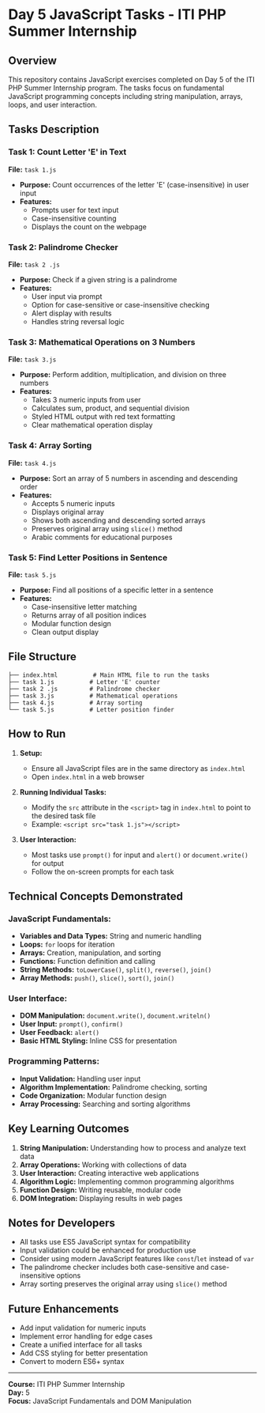 # Day 5 JavaScript Tasks - ITI PHP Summer Internship

## Overview
This repository contains JavaScript exercises completed on Day 5 of the ITI PHP Summer Internship program. The tasks focus on fundamental JavaScript programming concepts including string manipulation, arrays, loops, and user interaction.

## Tasks Description

### Task 1: Count Letter 'E' in Text
**File:** `task 1.js`
- **Purpose:** Count occurrences of the letter 'E' (case-insensitive) in user input
- **Features:**
  - Prompts user for text input
  - Case-insensitive counting
  - Displays the count on the webpage

### Task 2: Palindrome Checker
**File:** `task 2 .js`
- **Purpose:** Check if a given string is a palindrome
- **Features:**
  - User input via prompt
  - Option for case-sensitive or case-insensitive checking
  - Alert display with results
  - Handles string reversal logic

### Task 3: Mathematical Operations on 3 Numbers
**File:** `task 3.js`
- **Purpose:** Perform addition, multiplication, and division on three numbers
- **Features:**
  - Takes 3 numeric inputs from user
  - Calculates sum, product, and sequential division
  - Styled HTML output with red text formatting
  - Clear mathematical operation display

### Task 4: Array Sorting
**File:** `task 4.js`
- **Purpose:** Sort an array of 5 numbers in ascending and descending order
- **Features:**
  - Accepts 5 numeric inputs
  - Displays original array
  - Shows both ascending and descending sorted arrays
  - Preserves original array using `slice()` method
  - Arabic comments for educational purposes

### Task 5: Find Letter Positions in Sentence
**File:** `task 5.js`
- **Purpose:** Find all positions of a specific letter in a sentence
- **Features:**
  - Case-insensitive letter matching
  - Returns array of all position indices
  - Modular function design
  - Clean output display

## File Structure
```
├── index.html          # Main HTML file to run the tasks
├── task 1.js          # Letter 'E' counter
├── task 2 .js         # Palindrome checker
├── task 3.js          # Mathematical operations
├── task 4.js          # Array sorting
└── task 5.js          # Letter position finder
```

## How to Run

1. **Setup:**
   - Ensure all JavaScript files are in the same directory as `index.html`
   - Open `index.html` in a web browser

2. **Running Individual Tasks:**
   - Modify the `src` attribute in the `<script>` tag in `index.html` to point to the desired task file
   - Example: `<script src="task 1.js"></script>`

3. **User Interaction:**
   - Most tasks use `prompt()` for input and `alert()` or `document.write()` for output
   - Follow the on-screen prompts for each task

## Technical Concepts Demonstrated

### JavaScript Fundamentals:
- **Variables and Data Types:** String and numeric handling
- **Loops:** `for` loops for iteration
- **Arrays:** Creation, manipulation, and sorting
- **Functions:** Function definition and calling
- **String Methods:** `toLowerCase()`, `split()`, `reverse()`, `join()`
- **Array Methods:** `push()`, `slice()`, `sort()`, `join()`

### User Interface:
- **DOM Manipulation:** `document.write()`, `document.writeln()`
- **User Input:** `prompt()`, `confirm()`
- **User Feedback:** `alert()`
- **Basic HTML Styling:** Inline CSS for presentation

### Programming Patterns:
- **Input Validation:** Handling user input
- **Algorithm Implementation:** Palindrome checking, sorting
- **Code Organization:** Modular function design
- **Array Processing:** Searching and sorting algorithms

## Key Learning Outcomes

1. **String Manipulation:** Understanding how to process and analyze text data
2. **Array Operations:** Working with collections of data
3. **User Interaction:** Creating interactive web applications
4. **Algorithm Logic:** Implementing common programming algorithms
5. **Function Design:** Writing reusable, modular code
6. **DOM Integration:** Displaying results in web pages

## Notes for Developers

- All tasks use ES5 JavaScript syntax for compatibility
- Input validation could be enhanced for production use
- Consider using modern JavaScript features like `const`/`let` instead of `var`
- The palindrome checker includes both case-sensitive and case-insensitive options
- Array sorting preserves the original array using `slice()` method

## Future Enhancements

- Add input validation for numeric inputs
- Implement error handling for edge cases
- Create a unified interface for all tasks
- Add CSS styling for better presentation
- Convert to modern ES6+ syntax

---

**Course:** ITI PHP Summer Internship  
**Day:** 5  
**Focus:** JavaScript Fundamentals and DOM Manipulation
